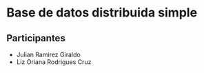 # Base de datos distribuida simple

## Participantes
- Julian Ramirez Giraldo
- Liz Oriana Rodrigues Cruz 
